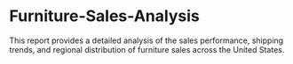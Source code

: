 # Furniture-Sales-Analysis
This report provides a detailed analysis of the sales performance, shipping trends, and regional distribution of furniture sales across the United States. 

